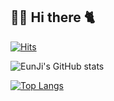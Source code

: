 ## 🙋‍♀️ Hi there 🐈 



[![Hits](https://hits.seeyoufarm.com/api/count/incr/badge.svg?url=https%3A%2F%2Fgithub.com%2FJang-Eun-Ji&count_bg=%23CDF5FD&title_bg=%23A0E9FF&icon=&icon_color=%23E7E7E7&title=hits&edge_flat=false)](https://hits.seeyoufarm.com)


![EunJi's GitHub stats](https://github-readme-stats.vercel.app/api?username=Jang-Eun-Ji&show_icons=true&bg_color=00000000)

[![Top Langs](https://github-readme-stats.vercel.app/api/top-langs/?username=Jang-Eun-Ji)](https://github.com/anuraghazra/github-readme-stats)

<!--
**Jang-Eun-Ji/Jang-Eun-Ji** is a ✨ _special_ ✨ repository because its `README.md` (this file) appears on your GitHub profile.

Here are some ideas to get you started:


- 🔭 I’m currently working on ...
- 🌱 I’m currently learning ...
- 👯 I’m looking to collaborate on ...
- 🤔 I’m looking for help with ...
- 💬 Ask me about ...
- 📫 How to reach me: ...
- 😄 Pronouns: ...
- ⚡ Fun fact: ...
-->


